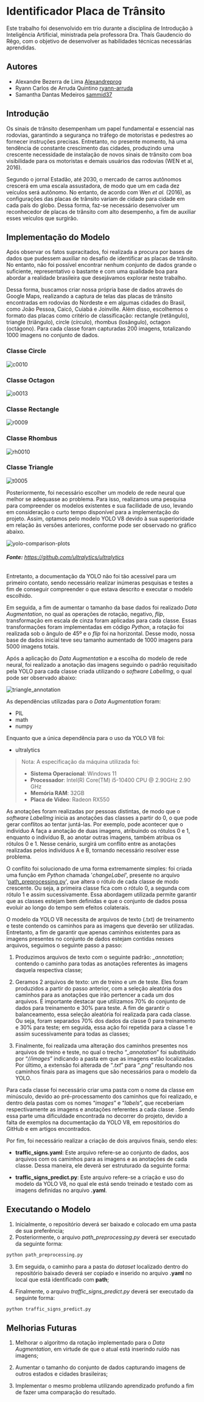 # Identificador Placa de Trânsito

Este trabalho foi desenvolvido em trio durante a disciplina de Introdução à Inteligência Artificial, ministrada pela professora Dra. Thaís Gaudencio do Rêgo, com o objetivo de desenvolver as habilidades técnicas necessárias aprendidas.

## Autores

* Alexandre Bezerra de Lima [Alexandreprog](https://github.com/Alexandreprog)
* Ryann Carlos de Arruda Quintino [ryann-arruda](https://github.com/ryann-arruda)
* Samantha Dantas Medeiros [sammid37](https://github.com/sammid37)

## Introdução

Os sinais de trânsito desempenham um papel fundamental e essencial nas rodovias, garantindo a segurança no tráfego de motoristas e pedestres ao fornecer instruções precisas. Entretanto, no presente momento, há uma tendência de constante crescimento das cidades, produzindo uma crescente necessidade de instalação de novos sinais de trânsito com boa visibilidade para os motoristas e demais usuários das rodovias (WEN et al, 2016). 

Segundo o jornal Estadão, até 2030, o mercado de carros autônomos crescerá em uma escala assustadora, de modo que um em cada dez veículos será autônomo. No entanto, de acordo com Wen *et al.* (2016), as configurações das placas de trânsito variam de cidade para cidade em cada país do globo. Dessa forma, faz-se necessário desenvolver um reconhecedor de placas de trânsito com alto desempenho, a fim de auxiliar esses veículos que surgirão.

## Implementação do Modelo

Após observar os fatos supracitados, foi realizada a procura por bases de dados que pudessem auxiliar no desafio de identificar as placas de trânsito. No entanto, não foi possível encontrar nenhum conjunto de dados grande o suficiente, representativo o bastante e com uma qualidade boa para abordar a realidade brasileira que desejávamos explorar neste trabalho.

Dessa forma, buscamos criar nossa própria base de dados através do Google Maps, realizando a captura de telas das placas de trânsito encontradas em rodovias do Nordeste e em algumas cidades do Brasil, como João Pessoa, Caicó, Cuiabá e Joinville. Além disso, escolhemos o formato das placas como critério de classificação: rectangle (retângulo), triangle (triângulo), circle (círculo), rhombus (losângulo), octagon (octágono). Para cada classe foram capturadas 200 imagens, totalizando 1000 imagens no conjunto de dados.

### Classe **Circle**
![c0010](https://github.com/Alexandreprog/Identificador-placa-transito/assets/53544629/36d94523-8b0e-415b-bfbc-c68452298943)

### Classe **Octagon**
![o0013](https://github.com/Alexandreprog/Identificador-placa-transito/assets/53544629/a3c5d16b-8f47-4bc9-b5c2-90ec9c3ea734)

### Classe **Rectangle**
![r0009](https://github.com/Alexandreprog/Identificador-placa-transito/assets/53544629/06a2de2b-78ba-4b53-8fc2-40beecb13e90)

### Classe **Rhombus**
![rh0010](https://github.com/Alexandreprog/Identificador-placa-transito/assets/53544629/da9a2cf0-65d9-4afe-8a89-228a555bf555)

### Classe **Triangle**
![t0005](https://github.com/Alexandreprog/Identificador-placa-transito/assets/53544629/f3a1fba0-4c60-4561-a495-e2b30e572e5e)

Posteriormente, foi necessário escolher um modelo de rede neural que melhor se adequasse ao problema. Para isso, realizamos uma pesquisa para compreender os modelos existentes e sua facilidade de uso, levando em consideração o curto tempo disponível para a implementação do projeto. Assim, optamos pelo modelo YOLO V8 devido à sua superioridade em relação às versões anteriores, conforme pode ser observado no gráfico abaixo.

![yolo-comparison-plots](https://github.com/Alexandreprog/Identificador-placa-transito/assets/53544629/daee0904-a6be-40ad-9a3f-eb4e37a5965d)
###### **Fonte:** https://github.com/ultralytics/ultralytics

Entretanto, a documentação da YOLO não foi tão acessível para um primeiro contato, sendo necessário realizar inúmeras pesquisas e testes a fim de conseguir compreender o que estava descrito e executar o modelo escolhido.

Em seguida, a fim de aumentar o tamanho da base dados foi realizado *Data Augmentation*, no qual as operações de rotação, negativo, *flip*, transformação em escala de cinza foram aplicadas para cada classe. Essas transformações foram implementadas em código *Python*, a rotação foi realizada sob o ângulo de 45º e o *flip* foi na horizontal. Desse modo, nossa base de dados inicial teve seu tamanho aumentado de 1000 imagens para 5000 imagens totais.

Após a aplicação do *Data Augmentation* e a escolha do modelo de rede neural, foi realizado a anotação das imagens seguindo o padrão requisitado pela YOLO para cada classe criada utilizando o *software LabelImg*, o qual pode ser observado abaixo:

![triangle_annotation](https://github.com/Alexandreprog/Identificador-placa-transito/assets/53544629/28d8aee2-44ff-402a-84ac-4b973f57346e)

As dependências utilizadas para o *Data Augmentation* foram:

* PIL
* math
* numpy

Enquanto que a única dependência para o uso da YOLO V8 foi:

* ultralytics

>  Nota: A especificação da máquina utilizada foi:
>  * **Sistema Operacional**: Windows 11
>  * **Processador**: Intel(R) Core(TM) i5-10400 CPU @ 2.90GHz   2.90 GHz
>  * **Memória RAM**: 32GB
>  * **Placa de Vídeo**: Radeon RX550

As anotações foram realizadas por pessoas distintas, de modo que o *software LabelImg* inicia as anotações das classes a partir do 0, o que pode gerar conflitos ao tentar juntá-las. Por exemplo, pode acontecer que o indivíduo A faça a anotação de duas imagens, atribuindo os rótulos 0 e 1, enquanto o indivíduo B, ao anotar outras imagens, também atribua os rótulos 0 e 1. Nesse cenário, surgirá um conflito entre as anotações realizadas pelos indivíduos A e B, tornando necessário resolver esse problema.

O conflito foi solucionado de uma forma extremamente simples: foi criada uma função em *Python* chamada '*changeLabel*', presente no arquivo '[path_preprocessing.py](https://github.com/Alexandreprog/Identificador-placa-transito/blob/main/path_preprocessing.py)', que altera o rótulo de cada classe de modo crescente. Ou seja, a primeira classe fica com o rótulo 0, a segunda com rótulo 1 e assim sucessivamente. Essa abordagem utilizada permite garantir que as classes estejam bem definidas e que o conjunto de dados possa evoluir ao longo do tempo sem efeitos colaterais.

O modelo da YOLO V8 necessita de arquivos de texto (.txt) de treinamento e teste contendo os caminhos para as imagens que deverão ser utilizadas. Entretanto, a fim de garantir que apenas caminhos existentes para as imagens presentes no conjunto de dados estejam contidas nesses arquivos, seguimos o seguinte passo a passo:

1. Produzimos arquivos de texto com o seguinte padrão: *<nome da classe>_annotation*; contendo o caminho para todas as anotações referentes às imagens daquela respectiva classe;

2. Geramos 2 arquivos de texto: um de treino e um de teste. Eles foram produzidos a partir do passo anterior, com a seleção aleatória dos caminhos para as anotações que irão pertencer a cada um dos arquivos. É importante destacar que utilizamos 70% do conjunto de dados para treinamento e 30% para teste. A fim de garantir o balanceamento, essa seleção aleatória foi realizada para cada classe. Ou seja, foram separados 70% dos dados da classe 0 para treinamento e 30% para teste; em seguida, essa ação foi repetida para a classe 1 e assim sucessivamente para todas as classes;

3. Finalmente, foi realizada uma alteração dos caminhos presentes nos arquivos de treino e teste, no qual o trecho “*<nome da classe>_annotation*” foi substituído por “*<nome da classe>//images*” indicando a pasta em que as imagens estão localizadas. Por último, a extensão foi alterada de “*.txt*” para “*.png*” resultando nos caminhos finais para as imagens que são necessários para o modelo da YOLO.

Para cada classe foi necessário criar uma pasta com o nome da classe em minúsculo, devido ao pré-processamento dos caminhos que foi realizado, e dentro dela pastas com os nomes “*images*” e “*labels*”, que receberiam respectivamente as imagens e anotações referentes a cada classe . Sendo essa parte uma dificuldade encontrada no decorrer do projeto, devido a falta de exemplos na documentação da YOLO V8, em repositórios do GitHub e em artigos encontrados.

Por fim, foi necessário realizar a criação de dois arquivos finais, sendo eles:

* **traffic_signs.yaml**: Este arquivo refere-se ao conjunto de dados, aos arquivos com os caminhos para as imagens e as anotações de cada classe. Dessa maneira, ele deverá ser estruturado da seguinte forma: 

* **traffic_signs_predict.py**: Este arquivo refere-se a criação e uso do modelo da YOLO V8, no qual ele está sendo treinado e testado com as imagens definidas no arquivo **.yaml**.

## Executando o Modelo

1. Inicialmente, o repositório deverá ser baixado e colocado em uma pasta de sua preferência;
2. Posteriormente, o arquivo *path_preprocessing.py* deverá ser executado da seguinte forma:

``` bash
python path_preprocessing.py
```

3. Em seguida, o caminho para a pasta do *dataset* localizado dentro do repositório baixado deverá ser copiado e inserido no arquivo **.yaml** no local que está identificado com **path**;

4. Finalmente, o arquivo *traffic_signs_predict.py* deverá ser executado da seguinte forma:

```bash
python traffic_signs_predict.py
```

## Melhorias Futuras

1. Melhorar o algoritmo da rotação implementado para o *Data Augmentation*, em virtude de que o atual está inserindo ruído nas imagens;

2. Aumentar o tamanho do conjunto de dados capturando imagens de outros estados e cidades brasileiras;

3. Implementar o mesmo problema utilizando aprendizado profundo a fim de fazer uma comparação do resultado.

